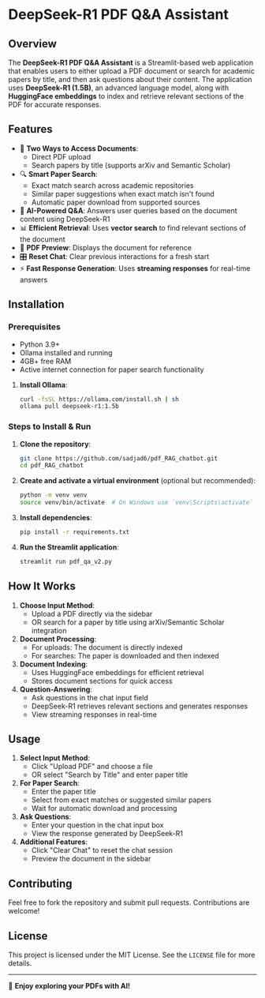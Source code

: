 # DeepSeek-R1 PDF Q&A Assistant

## Overview
The **DeepSeek-R1 PDF Q&A Assistant** is a Streamlit-based web application that enables users to either upload a PDF document or search for academic papers by title, and then ask questions about their content. The application uses **DeepSeek-R1 (1.5B)**, an advanced language model, along with **HuggingFace embeddings** to index and retrieve relevant sections of the PDF for accurate responses.

## Features
- 📄 **Two Ways to Access Documents**:
  - Direct PDF upload
  - Search papers by title (supports arXiv and Semantic Scholar)
- 🔍 **Smart Paper Search**:
  - Exact match search across academic repositories
  - Similar paper suggestions when exact match isn't found
  - Automatic paper download from supported sources
- 🤖 **AI-Powered Q&A**: Answers user queries based on the document content using DeepSeek-R1
- 📊 **Efficient Retrieval**: Uses **vector search** to find relevant sections of the document
- 📜 **PDF Preview**: Displays the document for reference
- 🎛 **Reset Chat**: Clear previous interactions for a fresh start
- ⚡ **Fast Response Generation**: Uses **streaming responses** for real-time answers

## Installation
### Prerequisites
- Python 3.9+
- Ollama installed and running
- 4GB+ free RAM
- Active internet connection for paper search functionality

1. **Install Ollama**:
   ```bash
   curl -fsSL https://ollama.com/install.sh | sh
   ollama pull deepseek-r1:1.5b
   ```

### Steps to Install & Run
1. **Clone the repository**:
   ```bash
   git clone https://github.com/sadjad6/pdf_RAG_chatbot.git
   cd pdf_RAG_chatbot
   ```

2. **Create and activate a virtual environment** (optional but recommended):
   ```bash
   python -m venv venv
   source venv/bin/activate  # On Windows use `venv\Scripts\activate`
   ```

3. **Install dependencies**:
   ```bash
   pip install -r requirements.txt
   ```

4. **Run the Streamlit application**:
   ```bash
   streamlit run pdf_qa_v2.py
   ```

## How It Works
1. **Choose Input Method**:
   - Upload a PDF directly via the sidebar
   - OR search for a paper by title using arXiv/Semantic Scholar integration
2. **Document Processing**:
   - For uploads: The document is directly indexed
   - For searches: The paper is downloaded and then indexed
3. **Document Indexing**:
   - Uses HuggingFace embeddings for efficient retrieval
   - Stores document sections for quick access
4. **Question-Answering**:
   - Ask questions in the chat input field
   - DeepSeek-R1 retrieves relevant sections and generates responses
   - View streaming responses in real-time

## Usage
1. **Select Input Method**:
   - Click "Upload PDF" and choose a file
   - OR select "Search by Title" and enter paper title
2. **For Paper Search**:
   - Enter the paper title
   - Select from exact matches or suggested similar papers
   - Wait for automatic download and processing
3. **Ask Questions**:
   - Enter your question in the chat input box
   - View the response generated by DeepSeek-R1
4. **Additional Features**:
   - Click "Clear Chat" to reset the chat session
   - Preview the document in the sidebar

## Contributing
Feel free to fork the repository and submit pull requests. Contributions are welcome!

## License
This project is licensed under the MIT License. See the `LICENSE` file for more details.

---
🚀 **Enjoy exploring your PDFs with AI!**